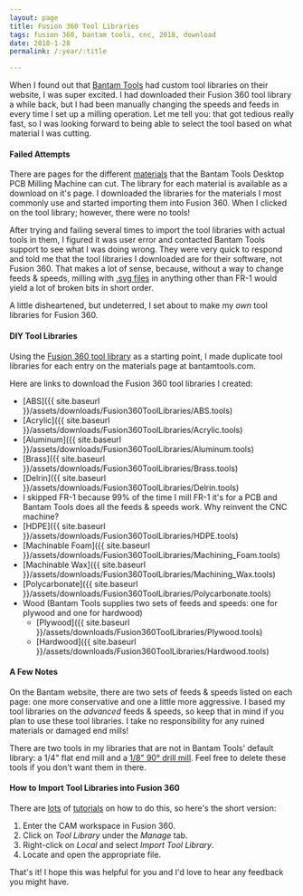 ```yaml
---
layout: page
title: Fusion 360 Tool Libraries
tags: fusion 360, bantam tools, cnc, 2018, download
date: 2018-1-28
permalink: /:year/:title

---
```

When I found out that [Bantam Tools](http://www.bantamtools.com) had custom tool libraries on their website, I was super excited. I had downloaded their Fusion 360 tool library a while back, but I had been manually changing the speeds and feeds in every time I set up a milling operation. Let me tell you: that got tedious really fast, so I was looking forward to being able to select the tool based on what material I was cutting.

#### Failed Attempts

There are pages for the different [materials](https://support.bantamtools.com/hc/en-us/sections/115000212374-Materials) that the Bantam Tools Desktop PCB Milling Machine can cut. The library for each material is available as a download on it's page. I downloaded the libraries for the materials I most commonly use and started importing them into Fusion 360. When I clicked on the tool library; however, there were no tools!

After trying and failing several times to import the tool libraries with actual tools in them, I figured it was user error and contacted Bantam Tools support to see what I was doing wrong. They were very quick to respond and told me that the tool libraries I downloaded are for their software, not Fusion 360. That makes a lot of sense, because, without a way to change feeds & speeds, milling with [.svg files](https://support.bantamtools.com/hc/en-us/articles/115001668153-SVG-Files) in anything other than FR-1 would yield a lot of broken bits in short order.

A little disheartened, but undeterred, I set about to make my *own* tool libraries for Fusion 360.

#### DIY Tool Libraries

Using the [Fusion 360 tool library](https://support.bantamtools.com/hc/en-us/articles/115001671594-Fusion-360-Tool-Library) as a starting point, I made duplicate tool libraries for each entry on the materials page at bantamtools.com.

Here are links to download the Fusion 360 tool libraries I created:
- [ABS]({{ site.baseurl }}/assets/downloads/Fusion360ToolLibraries/ABS.tools)
- [Acrylic]({{ site.baseurl }}/assets/downloads/Fusion360ToolLibraries/Acrylic.tools)
- [Aluminum]({{ site.baseurl }}/assets/downloads/Fusion360ToolLibraries/Aluminum.tools)
- [Brass]({{ site.baseurl }}/assets/downloads/Fusion360ToolLibraries/Brass.tools)
- [Delrin]({{ site.baseurl }}/assets/downloads/Fusion360ToolLibraries/Delrin.tools)
- I skipped FR-1 because 99% of the time I mill FR-1 it's for a PCB and Bantam Tools does all the feeds & speeds work. Why reinvent the CNC machine?
- [HDPE]({{ site.baseurl }}/assets/downloads/Fusion360ToolLibraries/HDPE.tools)
- [Machinable Foam]({{ site.baseurl }}/assets/downloads/Fusion360ToolLibraries/Machining_Foam.tools)
- [Machinable Wax]({{ site.baseurl }}/assets/downloads/Fusion360ToolLibraries/Machining_Wax.tools)
- [Polycarbonate]({{ site.baseurl }}/assets/downloads/Fusion360ToolLibraries/Polycarbonate.tools)
- Wood (Bantam Tools supplies two sets of feeds and speeds: one for plywood and one for hardwood)
  - [Plywood]({{ site.baseurl }}/assets/downloads/Fusion360ToolLibraries/Plywood.tools)
  - [Hardwood]({{ site.baseurl }}/assets/downloads/Fusion360ToolLibraries/Hardwood.tools)

#### A Few Notes

On the Bantam website, there are two sets of feeds & speeds listed on each page: one more conservative and one a little more aggressive. I based my tool libraries on the *advanced* feeds & speeds, so keep that in mind if you plan to use these tool libraries. I take no responsibility for any ruined materials or damaged end mills!

There are two tools in my libraries that are not in Bantam Tools' default library: a 1/4" flat end mill and a [1/8" 90° drill mill](http://www.lakeshorecarbide.com/18drillmill2flute90deg.aspx).  Feel free to delete these tools if you don't want them in there.

#### How to Import Tool Libraries into Fusion 360

There are [lots](https://knowledge.autodesk.com/support/fusion-360/learn-explore/caas/sfdcarticles/sfdcarticles/How-to-import-a-tool-library-in-Fusion-360.html) of [tutorials](https://www.youtube.com/watch?v=NzBoMkaNBsE) on how to do this, so here's the short version:
1. Enter the CAM workspace in Fusion 360.
2. Click on *Tool Library* under the *Manage* tab.
3. Right-click on *Local* and select *Import Tool Library*.
4. Locate and open the appropriate file.

That's it!  I hope this was helpful for you and I'd love to hear any feedback you might have.
